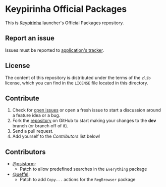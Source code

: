 # Keypirinha Official Packages

This is [Keypirinha](http://keypirinha.com) launcher's Official Packages
repository.

## Report an issue

Issues must be reported to [application's tracker][app_issues].

## License

The content of this repository is distributed under the terms of the `zlib`
license, which you can find in the `LICENSE` file located in this directory.

## Contribute

1. Check for [open issues][app_issues] or open a fresh issue to start a
   discussion around a feature idea or a bug.
2. Fork the [repository][packs_repo] on GitHub to start making your changes to
   the **dev** branch (or branch off of it).
3. Send a pull request.
4. Add yourself to the *Contributors* list below!

[app_issues]: https://github.com/Keypirinha/Keypirinha/issues
[packs_repo]: https://github.com/Keypirinha/Packages

## Contributors

* [@psistorm](https://github.com/psistorm):
  - Patch to allow predefined searches in the `Everything` package
* [@ueffel](https://github.com/ueffel):
  - Patch to add `Copy...` actions for the `RegBrowser` package

